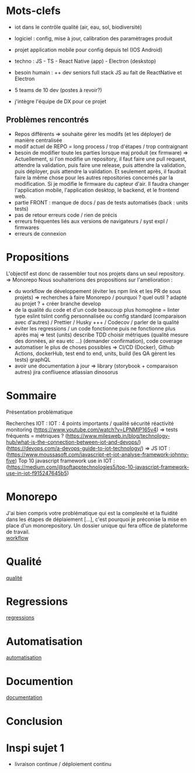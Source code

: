 # Mots-clefs

- iot dans le contrôle qualité (air, eau, sol, biodiversité)
- logiciel : config, mise à jour, calibration des paramètrages produit
- projet application mobile pour config depuis tel (IOS Android)
- techno : JS - TS - React Native (app) - Electron (deskstop)
- besoin humain : ++ dev seniors full stack JS au fait de ReactNative et Electron

- 5 teams de 10 dev (postes à revoir?)
- j'intègre l'équipe de DX pour ce projet

## Problèmes rencontrés
- Repos différents => souhaite gérer les modifs (et les déployer) de manière centralisée
- modif actuel de REPO = long process / trop d'étapes / trop contraignant 
- besoin de modifier toute les parties lorsque maj produit (ex firmware)
        => Actuellement, si l'on modifie un repository, il faut faire une pull request, attendre la validation, puis faire une release, puis attendre la validation, puis déployer, puis attendre la validation. Et seulement après, il                 faudrait faire la même chose pour les autres repositories concernés par la modification.
          Si je modifie le firmware du capteur d'air. Il faudra changer l'application mobile, l'application desktop, le backend, et le frontend web.
- partie FRONT : manque de docs / pas de tests automatisés (back : units tests) 
- pas de retour erreurs code / rien de précis
- erreurs fréquentes liés aux versions de navigateurs / syst expl / firmwares 
- erreurs de connexion

# Propositions
L'objectif est donc de rassembler tout nos projets dans un seul repository.   => Monorepo
Nous souhaiterions des propositions sur l'amélioration :
- du workflow de développement (éviter les npm link et les PR de sous projets) => recherches à faire Monorepo / pourquoi ? quel outil ? adapté au projet ? + créer branche develop 
- de la qualité du code et d'un code beaucoup plus homogène = linter type eslint tslint config personnalisée ou config standard (comparaison avec d'autres) / Prettier / Husky +++ / Codecov / parler de la qualité
- éviter les regressions / un code fonctionne puis ne fonctionne plus après maj => test (units) describe TDD choisir métriques (qualité mesure des données, air eau etc ...) (demander confirmation), code coverage
- automatiser le plus de choses possibles => CI/CD (Docker), Github Actions, dockerHub, test end to end, units, build (les QA gèrent les tests) graphQL
- avoir une documentation à jour => library (storybook + comparaison autres) jira confliuence atlassian dinosorus

# Sommaire

Présentation problèmatique

Recherches IOT : 
IOT : 4 points importants / qualité sécurité réactivité monitoring
(https://www.youtube.com/watch?v=LPNMlP165v4)
=> tests fréquents = métriques ? 
(https://www.milesweb.in/blog/technology-hub/what-is-the-connection-between-iot-and-devops/)
(https://devops.com/a-devops-guide-to-iot-technology/)
=> JS IOT : (https://www.moussasoft.com/javascript-et-iot-analyse-framework-johnny-five)
Top 10 javascript framework use in IOT : (https://medium.com/@softapptechnologies5/top-10-javascript-framework-use-in-iot-f915247645b5)

# Monorepo

J'ai bien compris votre problématique qui est la complexité et la fluidité dans les étapes de déplaiement [...], c'est pourquoi je préconise la mise en place d'un monorepository. Un dossier unique qui fera office de plateforme de travail.  
[workflow](./monorepo.md)

# Qualité
[qualité](./qualite.md)

# Regressions
[regressions](./regressions.md)

# Automatisation
[automatisation](./automatisation.md)

# Documention
[documentation](./documentation.md)

# Conclusion



# Inspi sujet 1
- livraison continue / déploiement continu 
